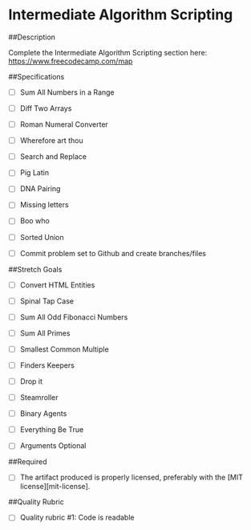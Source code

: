# Intermediate Algorithm Scripting



##Description



Complete the Intermediate Algorithm Scripting section here:
https://www.freecodecamp.com/map



##Specifications

- [ ] Sum All Numbers in a Range 
- [ ] Diff Two Arrays 
- [ ] Roman Numeral Converter 
- [ ] Wherefore art thou
- [ ] Search and Replace
- [ ] Pig Latin
- [ ] DNA Pairing
- [ ] Missing letters 
- [ ] Boo who 
- [ ] Sorted Union
- [ ] Commit problem set to Github and create branches/files



##Stretch Goals

- [ ] Convert HTML Entities 
- [ ] Spinal Tap Case
- [ ] Sum All Odd Fibonacci Numbers
- [ ] Sum All Primes
- [ ] Smallest Common Multiple
- [ ] Finders Keepers
- [ ] Drop it
- [ ] Steamroller
- [ ] Binary Agents
- [ ] Everything Be True
- [ ] Arguments Optional



##Required

- [ ] The artifact produced is properly licensed, preferably with the [MIT license][mit-license].



##Quality Rubric

- [ ] Quality rubric #1: Code is readable

